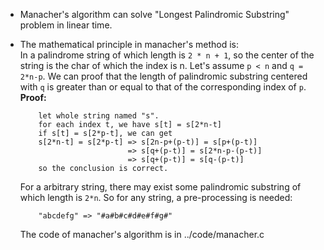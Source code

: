 - Manacher's algorithm can solve "Longest Palindromic Substring" problem in linear time.
- The mathematical principle in manacher's method is:  
    In a palindrome string of which length is `2 * n + 1`, so the center of the string is the char of which the index is n. Let's assume `p < n` and `q = 2*n-p`. We can proof that the length of palindromic substring centered with `q` is greater than or equal to that of the corresponding index of `p`.  
    **Proof:**  
    ```
        let whole string named "s".
        for each index t, we have s[t] = s[2*n-t]
        if s[t] = s[2*p-t], we can get
        s[2*n-t] = s[2*p-t] => s[2n-p+(p-t)] = s[p+(p-t)]
                            => s[q+(p-t)] = s[2*n-p-(p-t)]
                            => s[q+(p-t)] = s[q-(p-t)]
        so the conclusion is correct.
    ```

    For a arbitrary string, there may exist some palindromic substring of which length is `2*n`. So for any string, a pre-processing is needed:  
    ```
        "abcdefg" => "#a#b#c#d#e#f#g#"
    ```
    The code of manacher's algorithm is in ../code/manacher.c
